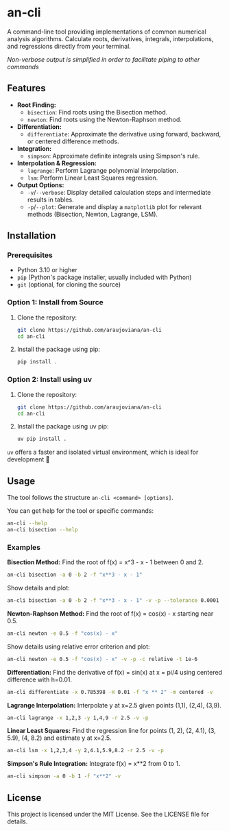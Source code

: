 # an-cli

A command-line tool providing implementations of common numerical analysis algorithms. Calculate roots, derivatives, integrals, interpolations, and regressions directly from your terminal.

*Non-verbose output is simplified in order to facilitate piping to other commands*

## Features

*   **Root Finding:**
    *   `bisection`: Find roots using the Bisection method.
    *   `newton`: Find roots using the Newton-Raphson method.
*   **Differentiation:**
    *   `differentiate`: Approximate the derivative using forward, backward, or centered difference methods.
*   **Integration:**
    *   `simpson`: Approximate definite integrals using Simpson's rule.
*   **Interpolation & Regression:**
    *   `lagrange`: Perform Lagrange polynomial interpolation.
    *   `lsm`: Perform Linear Least Squares regression.
*   **Output Options:**
    *   `-v`/`--verbose`: Display detailed calculation steps and intermediate results in tables.
    *   `-p`/`--plot`: Generate and display a `matplotlib` plot for relevant methods (Bisection, Newton, Lagrange, LSM).

## Installation

### Prerequisites

*   Python 3.10 or higher
*   `pip` (Python's package installer, usually included with Python)
*   `git` (optional, for cloning the source)


### Option 1: Install from Source

1.  Clone the repository:
    ```bash
    git clone https://github.com/araujoviana/an-cli 
    cd an-cli
    ```

2.  Install the package using pip:
    ```bash
    pip install .
    ```

### Option 2: Install using uv

1.  Clone the repository:
    ```bash
    git clone https://github.com/araujoviana/an-cli 
    cd an-cli
    ```

2.  Install the package using uv pip:
    ```bash
    uv pip install .
    ```
    
`uv` offers a faster and isolated virtual environment, which is ideal for development 🙂 

## Usage

The tool follows the structure `an-cli <command> [options]`.

You can get help for the tool or specific commands:

```bash
an-cli --help
an-cli bisection --help
```

### Examples

**Bisection Method:** Find the root of f(x) = x^3 - x - 1 between 0 and 2.

```bash
an-cli bisection -a 0 -b 2 -f "x**3 - x - 1"
```

Show details and plot:

```bash
an-cli bisection -a 0 -b 2 -f "x**3 - x - 1" -v -p --tolerance 0.0001
```

**Newton-Raphson Method:** Find the root of f(x) = cos(x) - x starting near 0.5.

```bash
an-cli newton -e 0.5 -f "cos(x) - x"
```

Show details using relative error criterion and plot:

```bash
an-cli newton -e 0.5 -f "cos(x) - x" -v -p -c relative -t 1e-6
```

**Differentiation:** Find the derivative of f(x) = sin(x) at x = pi/4 using centered difference with h=0.01.

```bash
an-cli differentiate -x 0.785398 -H 0.01 -f "x ** 2" -m centered -v
```

**Lagrange Interpolation:** Interpolate y at x=2.5 given points (1,1), (2,4), (3,9).

```bash
an-cli lagrange -x 1,2,3 -y 1,4,9 -r 2.5 -v -p
```

**Linear Least Squares:** Find the regression line for points (1, 2), (2, 4.1), (3, 5.9), (4, 8.2) and estimate y at x=2.5.

```bash
an-cli lsm -x 1,2,3,4 -y 2,4.1,5.9,8.2 -r 2.5 -v -p
```

**Simpson's Rule Integration:** Integrate f(x) = x**2 from 0 to 1.

```bash
an-cli simpson -a 0 -b 1 -f "x**2" -v
```

## License

This project is licensed under the MIT License. See the LICENSE file for details.
